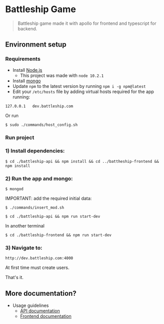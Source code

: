# Battleship Game

> Battleship game made it with apollo for frontend and typescript for backend.

## Environment setup

### Requirements

 - Install [Node.js](https://nodejs.org/)
   - This project was made with `node 10.2.1`
 - Install [mongo](https://docs.mongodb.com/manual/installation/)
 - Update `npm` to the latest version by running `npm i -g npm@latest`
 - Edit your `/etc/hosts` file by adding virtual hosts required for the app running:


```
127.0.0.1   dev.battleship.com
```

Or run

```
$ sudo ./commands/host_config.sh
```

### Run project

### 1) Install dependencies:

```
$ cd ./battleship-api && npm install && cd ../battheship-frontend && npm install
```

### 2) Run the app and mongo:

```
$ mongod
```

IMPORTANT: add the required initial data:

```
$ ./commands/insert_mod.sh
```

```
$ cd ./battleship-api && npm run start-dev
```

In another terminal

```
$ cd ./battleship-frontend && npm run start-dev
```

### 3) Navigate to:
```
http://dev.battleship.com:4000
```

At first time must create users.


That's it.

## More documentation?

* Usage guidelines
    - [API documentation](battleship-api/README.md)
    - [Frontend documentation](battleship-frontend/README.md)
